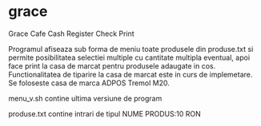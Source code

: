 # grace
Grace Cafe Cash Register Check Print

Programul afiseaza sub forma de meniu toate produsele din produse.txt si permite posibilitatea selectiei multiple cu cantitate multipla eventual, apoi face print la casa de marcat pentru produsele adaugate in cos.  Functionalitatea de tiparire la casa de marcat este in curs de implemetare.  Se foloseste casa de marca ADPOS Tremol M20.

menu_v<x>.sh contine ultima versiune de program

produse.txt contine intrari de tipul
NUME PRODUS:10 RON
